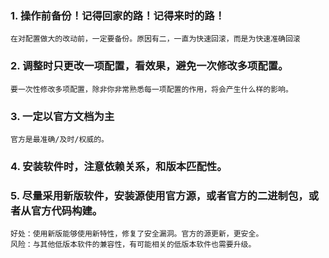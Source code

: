 ### 1. 操作前备份！记得回家的路！记得来时的路！
```
在对配置做大的改动前，一定要备份。原因有二，一直为快速回滚，而是为快速准确回滚
```

### 2. 调整时只更改一项配置，看效果，避免一次修改多项配置。
```
要一次性修改多项配置，除非你非常熟悉每一项配置的作用，将会产生什么样的影响。
```

### 3. 一定以官方文档为主
```
官方是最准确/及时/权威的。
```

### 4. 安装软件时，注意依赖关系，和版本匹配性。

### 5. 尽量采用新版软件，安装源使用官方源，或者官方的二进制包，或者从官方代码构建。
```
好处：使用新版能够使用新特性，修复了安全漏洞。官方的源更新，更安全。
风险：与其他低版本软件的兼容性，有可能相关的低版本软件也需要升级。
```
